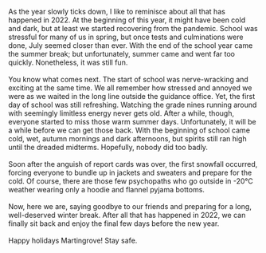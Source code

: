 

As the year slowly ticks down, I like to reminisce about all that has 
happened in 2022. At the beginning of this year, it might have been cold 
and dark, but at least we started recovering from the pandemic. School 
was stressful for many of us in spring, but once tests and culminations 
were done, July seemed closer than ever. With the end of the school year 
came the summer break; but unfortunately, summer came and went far too 
quickly. Nonetheless, it was still fun.
<br><br>
You know what comes next. The start of school was nerve-wracking and
exciting at the same time. We all remember how stressed and annoyed we
were as we waited in the long line outside the guidance office. Yet, the
first day of school was still refreshing. Watching the grade nines
running around with seemingly limitless energy never gets old. After a
while, though, everyone started to miss those warm summer days.
Unfortunately, it will be a while before we can get those back. With the
beginning of school came cold, wet, autumn mornings and dark afternoons,
but spirits still ran high until the dreaded midterms. Hopefully,
nobody did too badly.
<br><br>
Soon after the anguish of report cards was over, the first snowfall
occurred, forcing everyone to bundle up in jackets and sweaters and
prepare for the cold. Of course, there are those few psychopaths who go
outside in -20°C weather wearing only a hoodie and flannel pyjama
bottoms.
<br><br>
Now, here we are, saying goodbye to our friends and preparing for a
long, well-deserved winter break. After all that has happened in 2022,
we can finally sit back and enjoy the final few days before the new
year.
<br><br>
Happy holidays Martingrove! Stay safe.
